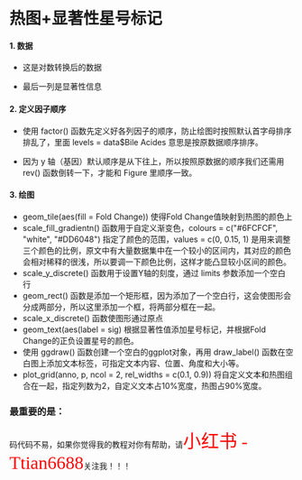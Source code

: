 # 热图+显著性星号标记

#### 1. 数据

- 这是对数转换后的数据

- 最后一列是显著性信息

#### 2. 定义因子顺序

- 使用 factor() 函数先定义好各列因子的顺序，防止绘图时按照默认首字母排序排乱了，里面 levels = data$Bile Acides 意思是按原数据顺序排序。

- 因为 y 轴（基因）默认顺序是从下往上，所以按照原数据的顺序我们还需用 rev() 函数倒转一下，才能和 Figure 里顺序一致。

#### 3. 绘图

- geom_tile(aes(fill = Fold Change)) 使得Fold Change值映射到热图的颜色上
- scale_fill_gradientn() 函数用于自定义渐变色，colours = c("#6FCFCF", "white", "#DD6048") 指定了颜色的范围，values = c(0, 0.15, 1) 是用来调整三个颜色的比例，原文中有大量数据集中在一个较小的区间内，其对应的颜色会相对稀释的很浅，所以要调一下颜色比例，这样才能凸显较小区间的颜色。
- scale_y_discrete() 函数用于设置Y轴的刻度，通过 limits 参数添加一个空白行
- geom_rect() 函数是添加一个矩形框，因为添加了一个空白行，这会使图形会分成两部分，所以这里添加一个框，将两部分框在一起。
- scale_x_discrete() 函数使图形通过原点
- geom_text(aes(label = sig) 根据显著性值添加星号标记，并根据Fold Change的正负设置星号的颜色。
- 使用 ggdraw() 函数创建一个空白的ggplot对象，再用 draw_label() 函数在空白图上添加文本标签，可指定文本内容、位置、角度和大小等。
- plot_grid(anno, p, ncol = 2, rel_widths = c(0.1, 0.9)) 将自定义文本和热图组合在一起，指定列数为2，自定义文本占10%宽度，热图占90%宽度。

#### 

### 最重要的是：

码代码不易，如果你觉得我的教程对你有帮助，请<font face="微软雅黑" size=6 color=#FF0000 >小红书 - Ttian6688</font>关注我！！！
